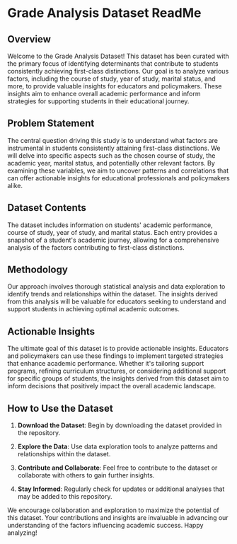 # Grade Analysis Dataset ReadMe

## Overview

Welcome to the Grade Analysis Dataset! This dataset has been curated with the primary focus of identifying determinants that contribute to students consistently achieving first-class distinctions. Our goal is to analyze various factors, including the course of study, year of study, marital status, and more, to provide valuable insights for educators and policymakers. These insights aim to enhance overall academic performance and inform strategies for supporting students in their educational journey.

## Problem Statement

The central question driving this study is to understand what factors are instrumental in students consistently attaining first-class distinctions. We will delve into specific aspects such as the chosen course of study, the academic year, marital status, and potentially other relevant factors. By examining these variables, we aim to uncover patterns and correlations that can offer actionable insights for educational professionals and policymakers alike.

## Dataset Contents

The dataset includes information on students' academic performance, course of study, year of study, and marital status. Each entry provides a snapshot of a student's academic journey, allowing for a comprehensive analysis of the factors contributing to first-class distinctions.

## Methodology

Our approach involves thorough statistical analysis and data exploration to identify trends and relationships within the dataset. The insights derived from this analysis will be valuable for educators seeking to understand and support students in achieving optimal academic outcomes.

## Actionable Insights

The ultimate goal of this dataset is to provide actionable insights. Educators and policymakers can use these findings to implement targeted strategies that enhance academic performance. Whether it's tailoring support programs, refining curriculum structures, or considering additional support for specific groups of students, the insights derived from this dataset aim to inform decisions that positively impact the overall academic landscape.

## How to Use the Dataset

1. **Download the Dataset**: Begin by downloading the dataset provided in the repository.

2. **Explore the Data**: Use data exploration tools to analyze patterns and relationships within the dataset.

3. **Contribute and Collaborate**: Feel free to contribute to the dataset or collaborate with others to gain further insights.

4. **Stay Informed**: Regularly check for updates or additional analyses that may be added to this repository.

We encourage collaboration and exploration to maximize the potential of this dataset. Your contributions and insights are invaluable in advancing our understanding of the factors influencing academic success. Happy analyzing!

